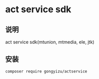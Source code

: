 # act service sdk

## 说明
act service sdk(mtunion, mtmedia, ele, jtk)

## 安装
```shell
composer require gongyizu/actservice
```